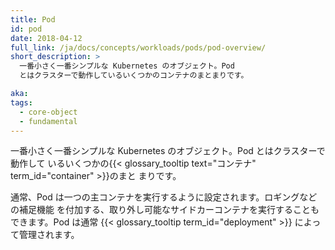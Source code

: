 ```yaml
---
title: Pod
id: pod
date: 2018-04-12
full_link: /ja/docs/concepts/workloads/pods/pod-overview/
short_description: >
  一番小さく一番シンプルな Kubernetes のオブジェクト。Pod
  とはクラスターで動作しているいくつかのコンテナのまとまりです。

aka:
tags:
  - core-object
  - fundamental
---
```


一番小さく一番シンプルな Kubernetes のオブジェクト。Pod とはクラスターで動作して
いるいくつかの{{< glossary_tooltip text="コンテナ" term_id="container" >}}のまと
まりです。

<!--more-->

通常、Pod は一つの主コンテナを実行するように設定されます。ロギングなどの補足機能
を付加する、取り外し可能なサイドカーコンテナを実行することもできます。Pod は通常
{{< glossary_tooltip term_id="deployment" >}} によって管理されます。
